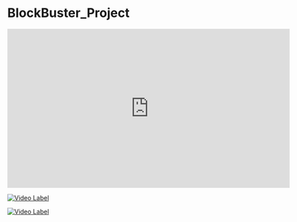 # BlockBuster_Project


<iframe width="640" height="360" src="https://youtu.be/k6LlFefiLa8" frameborder="0" gesture="media" allowfullscreen=""></iframe>

[![Video Label](http://img.youtube.com/vi/k6LlFefiLa8/0.jpg)](https://www.youtube.com/watch?v=k6LlFefiLa8)

[![Video Label](http://img.youtube.com/vi/k6LlFefiLa8/0.jpg)](https://youtu.be/k6LlFefiLa8=0s)


